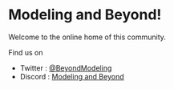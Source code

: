 # Modeling and Beyond!

Welcome to the online home of this community.

Find us on 

- Twitter : [@BeyondModeling](https://twitter.com/BeyondModeling)
- Discord : [Modeling and Beyond](https://discord.gg/NRcpzJ)
